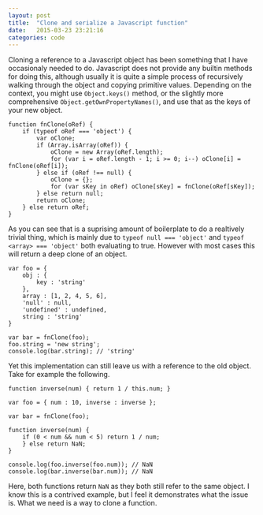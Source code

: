 ```yaml
---
layout: post
title:  "Clone and serialize a Javascript function"
date:   2015-03-23 23:21:16
categories: code
---
```

Cloning a reference to a Javascript object has been something that I have occasionaly needed to do. Javascript does not provide any builtin methods for doing this, although usually it is quite a simple process of recursively walking through the object and copying primitive values. Depending on the context, you might use `Object.keys()` method, or the slightly more comprehensive `Object.getOwnPropertyNames()`, and use that as the keys of your new object.

~~~
function fnClone(oRef) {
    if (typeof oRef === 'object') {
        var oClone;
        if (Array.isArray(oRef)) {
            oClone = new Array(oRef.length);
            for (var i = oRef.length - 1; i >= 0; i--) oClone[i] = fnClone(oRef[i]);
        } else if (oRef !== null) {
            oClone = {};
            for (var sKey in oRef) oClone[sKey] = fnClone(oRef[sKey]);
        } else return null;
        return oClone;
    } else return oRef;
}
~~~

As you can see that is a suprising amount of boilerplate to do a realtively trivial thing, which is mainly due to `typeof null === 'object'` and `typeof <array> === 'object'` both evaluating to true. However with most cases this will return a deep clone of an object.

~~~
var foo = {
    obj : {
        key : 'string'
    },
    array : [1, 2, 4, 5, 6],
    'null' : null,
    'undefined' : undefined,
    string : 'string'
}

var bar = fnClone(foo);
foo.string = 'new string';
console.log(bar.string); // 'string'
~~~

Yet this implementation can still leave us with a reference to the old object. Take for example the following.

~~~
function inverse(num) { return 1 / this.num; }

var foo = { num : 10, inverse : inverse };

var bar = fnClone(foo);

function inverse(num) {
    if (0 < num && num < 5) return 1 / num;
    } else return NaN;
}

console.log(foo.inverse(foo.num)); // NaN
console.log(bar.inverse(bar.num)); // NaN
~~~

Here, both functions return `NaN` as they both still refer to the same object. I know this is a contrived example, but I feel it demonstrates what the issue is. What we need is a way to clone a function.
















